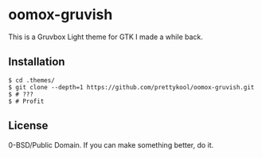 # oomox-gruvish
This is a Gruvbox Light theme for GTK I made a while back.

## Installation
```
$ cd .themes/
$ git clone --depth=1 https://github.com/prettykool/oomox-gruvish.git
$ # ???
$ # Profit
```

## License
0-BSD/Public Domain. If you can make something better, do it.
